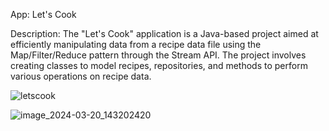 
App: Let's Cook

Description:
The "Let's Cook" application is a Java-based project aimed at efficiently manipulating data from a recipe data file using the Map/Filter/Reduce pattern through the Stream API. The project involves creating classes to model recipes, repositories, and methods to perform various operations on recipe data.

![letscook](https://github.com/abenabde2705/Recipe_fx/assets/146785732/c2948215-bfd9-4660-ad93-744ea4150bdd)

 ![image_2024-03-20_143202420](https://github.com/abenabde2705/Recipe_fx/assets/146785732/cac2b570-7c6b-47ed-8133-fa6bfdc74ec0)
